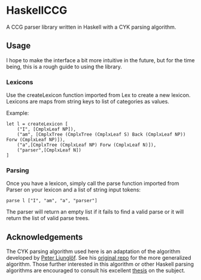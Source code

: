 # HaskellCCG
A CCG parser library written in Haskell with a CYK parsing algorithm.

## Usage
I hope to make the interface a bit more intuitive in the future, but for the time being, this is a rough guide to using the library.

### Lexicons

Use the createLexicon function imported from Lex to create a new lexicon. Lexicons are maps from string keys to list of categories as values.

Example:

    let l = createLexicon [
        ("I", [CmplxLeaf NP]),
        ("am", [CmplxTree (CmplxTree (CmplxLeaf S) Back (CmplxLeaf NP)) Forw (CmplxLeaf NP)]),
        ("a",[CmplxTree (CmplxLeaf NP) Forw (CmplxLeaf N)]),
        ("parser",[CmplxLeaf N])
    ]

### Parsing

Once you have a lexicon, simply call the parse function imported from Parser on your lexicon and a list of string input tokens:

    parse l ["I", "am", "a", "parser"]

The parser will return an empty list if it fails to find a valid parse or it will return the list of valid parse trees.

## Acknowledgements

The CYK parsing algorithm used here is an adaptation of the algorithm developed by [Peter Ljunglöf](https://github.com/heatherleaf).
See his [original repo](https://github.com/heatherleaf/haskell-functional-parsing) for the more generalized algorithm.
Those further interested in this algorithm or other Haskell parsing algorithms are encouraged to consult his excellent [thesis](http://www.cse.chalmers.se/~peb/pubs/Ljunglof2002a%20-%20Pure%20Functional%20Parsing%20--%20an%20advanced.pdf) on the subject.
